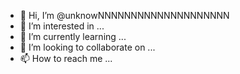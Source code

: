 - 👋 Hi, I’m @unknowNNNNNNNNNNNNNNNNNNNN
- 👀 I’m interested in ...
- 🌱 I’m currently learning ...
- 💞️ I’m looking to collaborate on ...
- 📫 How to reach me ...

<!---
unknowNNNNNNNNNNNNNNNNNNNN/unknowNNNNNNNNNNNNNNNNNNNN is a ✨ special ✨ repository because its `README.md` (this file) appears on your GitHub profile.
You can click the Preview link to take a look at your changes.
--->
